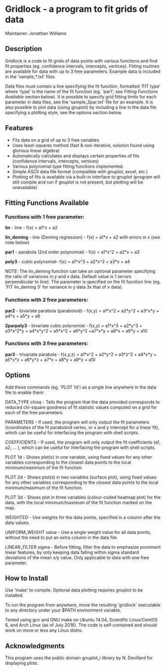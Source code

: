# **Gridlock** - a program to fit grids of data

Maintainer: Jonathan Williams


## Description

Gridlock is a code to fit grids of data points with various functions and find fit properties (eg. confidence intervals, intercepts, vertices).  Fitting routines are available for data with up to 3 free parameters.  Example data is included in the 'sample\_\*.txt' files.

Data files must contain a line specifying the fit function, formatted 'FIT type' where 'type' is the name of the fit function (eg. 'par1', see *Fitting Functions Available* section below).  It is possible to specify grid fitting limits for each parameter in data files, see the 'sample_3par.txt' file for an example.  It is also possible to plot data (using gnuplot) by including a line in the data file specifying a plotting style, see the options section below.
 

## Features

* Fits data on a grid of up to 3 free variables
* Uses least-squares method (fast & non-iterative, solution found using glorious linear algebra)
* Automatically calculates and displays certain properties of fits (confidence intervals, intercepts, vertices)
* Various polynomial type fitting functions implemented.
* Simple ASCII data file format (compatible with gnuplot, excel, etc.)
* Plotting of fits is available via a built-in interface to gnuplot (program will still compile and run if gnuplot is not present, but plotting will be unavailable)


## Fitting Functions Available

### Functions with 1 free parameter:

**lin** - line - f(x) = a1\*x + a2

**lin_deming** - line (Deming regression) - f(x) = a1\*x + a2 with errors in x (see note below) 

**par1** - parabola (2nd order polynomial) - f(x) = a1\*x^2 + a2\*x + a3

**poly3** - cubic polynomial- f(x) = a1\*x^3 + a2\*x^2 + a3\*x + a4

NOTE: The lin\_deming function can take an optional parameter specifying the ratio of variances in y and x data.  Default value is 1 (errors perpendicular to line).  The parameter is specified on the fit fucntion line (eg. 'FIT lin\_deming 3' for variance in y data 3x that of x data). 

### Functions with 2 free parameters:

**par2** - bivariate parabola (paraboloid) - f(x,y) = a1\*x^2 + a2\*y^2 + a3\*x\*y + a4\*x + a5\*y + a6

**2parpoly3** - bivariate cubic polynomial - f(x,y) = a1\*x^3 + a2\*y^3 + a3\*x^2\*y + a4\*x\*y^2 + a5\*x^2 + a6\*y^2 +a7\*x\*y + a8\*x + a9\*y + a10

### Functions with 3 free parameters:

**par3** - trivariate parabola - f(x,y,z) = a1\*x^2 + a2\*y^2 + a3\*z^2 + a4\*x\*y + a5\*x\*z + a6\*y\*z + a7\*x + a8\*y + a9\*z + a10



## Options

Add these commands (eg. 'PLOT 1d') as a single line anywhere in the data file to enable them:

DATA_TYPE chisq - Tells the program that the data provided corresponds to reduced chi-square goodness of fit statistic values computed on a grid for each of the free parameters.

PARAMETERS - If used, the program will only output the fit parameters (coordinates of the fit paraboloid vertex, or x and y intercept for a linear fit), which can be useful for interfacing the program with shell scripts.

COEFFICIENTS - If used, the program will only output the fit coefficients (a1, a2, ... ), which can be useful for interfacing the program with shell scripts.

PLOT 1d - Shows plot(s) in one variable, using fixed values for any other variables corresponding to the closest data points to the local minimum/maximum of the fit function.

PLOT 2d - Shows plot(s) in two variables (surface plot), using fixed values for any other variables corresponding to the closest data points to the local minimum/maximum of the fit function.

PLOT 3d - Shows plot in three variables (colour-coded heatmap plot) for the data, with the local minimum/maximum of the fit function marked on the map.

WEIGHTED - Use weights for the data points, specified in a column after the data values.

UNIFORM_WEIGHT value - Use a single weight value for all data points, without the need to put an extra column in the data file.

LINEAR_FILTER sigma - Before fitting, filter the data to emphasize prominent linear features, by only keeping data falling within sigma standard deviations of the mean x/y value.  Only applicable to data with one free parameter.


## How to Install

Use 'make' to compile.  Optional data plotting requires gnuplot to be installed.

To run the program from anywhere, move the resulting 'gridlock' executable to any directory under your $PATH environment variable.

Tested using gcc and GNU make on Ubuntu 14.04, Scientific Linux/CentOS 6, and Arch Linux (as of July 2016).  The code is self-contained and should work on more or less any Linux distro.


## Acknowledgments

This program uses the public domain gnuplot_i library by N. Devillard for displaying plots.
